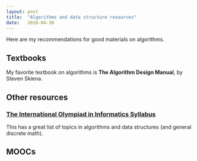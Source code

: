 ```yaml
---
layout: post
title:  "Algorithms and data structure resources"
date:   2016-04-30
---
```


Here are my recommendations for good materials on algorithms.

## Textbooks

My favorite textbook on algorithms is **The Algorithm Design Manual**, by Steven Skiena.



## Other resources

### [The International Olympiad in Informatics Syllabus](https://people.ksp.sk/~misof/ioi-syllabus/)

This has a great list of topics in algorithms and data structures (and general discrete math).

## MOOCs


